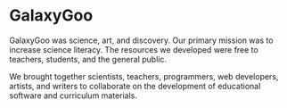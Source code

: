 GalaxyGoo
=========

GalaxyGoo was science, art, and discovery. Our primary mission was to increase science literacy. The resources we developed were free to teachers, students, and the general public.

We brought together scientists, teachers, programmers, web developers, artists, and writers to collaborate on the development of educational software and curriculum materials. 


